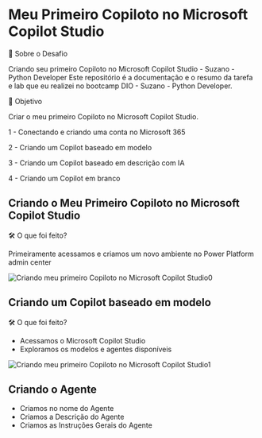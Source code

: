 # Meu Primeiro Copiloto no Microsoft Copilot Studio
📌 Sobre o Desafio

Criando seu primeiro Copiloto no Microsoft Copilot Studio - Suzano - Python Developer
Este repositório é a documentação e o resumo da tarefa e lab que eu realizei no bootcamp DIO - Suzano - Python Developer.

🎯 Objetivo

Criar o meu primeiro Copiloto no Microsoft Copilot Studio. 

1 - Conectando e criando uma conta no Microsoft 365

2 - Criando um Copilot baseado em modelo

3 - Criando um Copilot baseado em descrição com IA

4 - Criando um Copilot em branco

## Criando o Meu Primeiro Copiloto no Microsoft Copilot Studio

🛠 O que foi feito?

Primeiramente acessamos e criamos um novo ambiente no Power Platform admin center

![Criando meu primeiro Copiloto no Microsoft Copilot Studio0](https://github.com/user-attachments/assets/beb7f080-857c-40e8-8e87-dda08c052f61)

## Criando um Copilot baseado em modelo

🛠 O que foi feito?

* Acessamos o Microsoft Copilot Studio
* Exploramos os modelos e agentes disponíveis


![Criando meu primeiro Copiloto no Microsoft Copilot Studio1](https://github.com/user-attachments/assets/8f6c6fea-4d0f-4861-a399-b307efc6ddb4)

## Criando o Agente

* Criamos no nome do Agente
* Criamos a Descrição do Agente
* Criamos as Instruções Gerais do Agente
